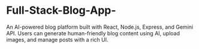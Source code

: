 # Full-Stack-Blog-App-
An AI-powered blog platform built with React, Node.js, Express, and Gemini API. Users can generate human-friendly blog content using AI, upload images, and manage posts with a rich UI.
